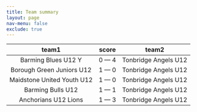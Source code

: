 ```yaml
---
title: Team summary
layout: page
nav-menu: false
exclude: true
---
```




|           team1            |    score    |        team2         |
|:--------------------------:|:-----------:|:--------------------:|
|    Barming Blues U12 Y     | 0 &mdash; 4 | Tonbridge Angels U12 |
| Borough Green Juniors U12  | 1 &mdash; 0 | Tonbridge Angels U12 |
| Maidstone United Youth U12 | 1 &mdash; 0 | Tonbridge Angels U12 |
|     Barming Bulls U12      | 1 &mdash; 1 | Tonbridge Angels U12 |
|    Anchorians U12 Lions    | 1 &mdash; 3 | Tonbridge Angels U12 |

 <br /><br /><br />